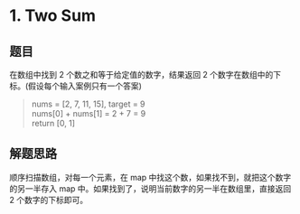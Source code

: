 # 1. Two Sum
## 题目
在数组中找到 2 个数之和等于给定值的数字，结果返回 2 个数字在数组中的下标。(假设每个输入案例只有一个答案)
>nums = [2, 7, 11, 15], target = 9  
>nums[0] + nums[1] = 2 + 7 = 9  
>return [0, 1]
## 解题思路
顺序扫描数组，对每一个元素，在 map 中找这个数，如果找不到，就把这个数字的另一半存入 map 中。如果找到了，说明当前数字的另一半在数组里，直接返回 2 个数字的下标即可。
